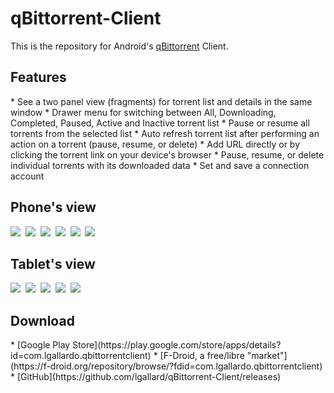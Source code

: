 qBittorrent-Client
==================

This is the repository for Android's [qBittorrent](http://www.qbittorrent.org/) Client.

<h2 id="features">Features</h2>
* See a two panel view (fragments) for torrent list and details in the same window
* Drawer menu for switching between All, Downloading, Completed, Paused, Active and Inactive torrent list
* Pause or resume all torrents from the selected list
* Auto refresh torrent list after performing an action on a torrent (pause, resume, or delete) 
* Add URL directly or by clicking the torrent link on your device's browser
* Pause, resume, or delete individual torrents with its downloaded data
* Set and save a connection account

<h2>Phone's view</h2>
<img src="https://farm8.staticflickr.com/7533/15370949504_0343b0d714.jpg">&nbsp;
<img src="https://farm8.staticflickr.com/7492/15806831859_84ac204a2c.jpg">&nbsp;
<img src="https://farm8.staticflickr.com/7542/15807108457_0d15e11ed1.jpg">&nbsp;
<img src="https://farm6.staticflickr.com/5596/14551722492_ae99d639b8.jpg">&nbsp;
<img src="https://farm8.staticflickr.com/7520/15370588224_4df591325b.jpg">&nbsp;
<img src="https://farm6.staticflickr.com/5547/12764293595_4fd5078513.jpg">&nbsp;

<h2>Tablet's view</h2>
<img src="https://farm3.staticflickr.com/2908/14418942999_46ba83af02_c.jpg">&nbsp;
<img src="https://farm4.staticflickr.com/3915/14458532641_f3175cc830_c.jpg"/>&nbsp;
<img src="https://farm4.staticflickr.com/3880/14275272160_3f7d8d5dba_c.jpg"/>&nbsp;
<img src="https://farm3.staticflickr.com/2926/14482048333_9df77b4516_c.jpg"/>&nbsp;
<img src="https://farm3.staticflickr.com/2930/14438782316_505386d3e6_c.jpg"/>&nbsp;

<h2 id="download">Download</h2>
* [Google Play Store](https://play.google.com/store/apps/details?id=com.lgallardo.qbittorrentclient)
* [F-Droid, a free/libre "market"](https://f-droid.org/repository/browse/?fdid=com.lgallardo.qbittorrentclient)
* [GitHub](https://github.com/lgallard/qBittorrent-Client/releases)
